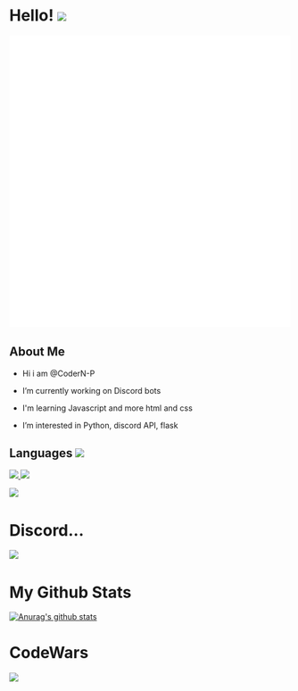 
<h1> Hello! <img src = "https://raw.githubusercontent.com/MartinHeinz/MartinHeinz/master/wave.gif" width = 50px> </h1>
<p align='center'>

![Metrics](github-metrics.svg)

<h2> About Me</h2>

- Hi i am @CoderN-P
  
- I’m currently working on Discord bots

- I'm learning Javascript and more html and css
  
- I’m interested in Python, discord API, flask


<h2> Languages <img src = "https://media2.giphy.com/media/QssGEmpkyEOhBCb7e1/giphy.gif?cid=ecf05e47a0n3gi1bfqntqmob8g9aid1oyj2wr3ds3mg700bl&rid=giphy.gif" width = 32px> </h2>
<a href= https://github.com/CoderN-P?tab=repositories&q=&type=&language=python&sort= > <img width ='32px' src ='https://raw.githubusercontent.com/rahulbanerjee26/githubAboutMeGenerator/main/icons/python.svg'> </a>
<a href= https://github.com/CoderN-P?tab=repositories&q=&type=&language=sqlite&sort= > <img width ='32px' src ='https://raw.githubusercontent.com/rahulbanerjee26/githubAboutMeGenerator/main/icons/sqlite.svg'> </a>
  
<a href= 'https://github.com/CoderN-P?tab=repositories&q=&type=&language=html&sort='> <img width ='32px' src ='https://raw.githubusercontent.com/rahulbanerjee26/githubAboutMeGenerator/main/icons/html.svg'> </a>
  



# Discord...

![](https://discord-md-badge.vercel.app/api/shield/751594192739893298)

<!---
CoderN-P/CoderN-P is a ✨ special ✨ repository because its `README.md` (this file) appears on your GitHub profile.
You can click the Preview link to take a look at your changes.
--->
# My Github Stats

[![Anurag's github stats](https://github-readme-stats.vercel.app/api?username=CoderN-P&show_icons=True&theme=radical)](https://github.com/anuraghazra/github-readme-stats)
</div>

# CodeWars
![](https://www.codewars.com/users/CoderN-P/badges/large)
